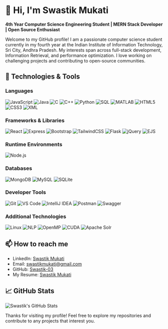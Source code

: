 # 👋 Hi, I'm Swastik Mukati

**4th Year Computer Science Engineering Student | MERN Stack Developer | Open Source Enthusiast**

Welcome to my GitHub profile! I am a passionate computer science student currently in my fourth year at the Indian Institute of Information Technology, Sri City, Andhra Pradesh. My interests span across full-stack development, Information Retrieval, and performance optimization. I love working on challenging projects and contributing to open-source communities.

## 🔧 Technologies & Tools

### Languages
![JavaScript](https://img.shields.io/badge/JavaScript-F7DF1E?style=for-the-badge&logo=javascript&logoColor=black)
![Java](https://img.shields.io/badge/Java-007396?style=for-the-badge&logo=java&logoColor=white)
![C](https://img.shields.io/badge/C-A8B9CC?style=for-the-badge&logo=c&logoColor=black)
![C++](https://img.shields.io/badge/C++-00599C?style=for-the-badge&logo=c%2B%2B&logoColor=white)
![Python](https://img.shields.io/badge/Python-3776AB?style=for-the-badge&logo=python&logoColor=white)
![SQL](https://img.shields.io/badge/SQL-4479A1?style=for-the-badge&logo=sql&logoColor=white)
![MATLAB](https://img.shields.io/badge/MATLAB-0076A8?style=for-the-badge&logo=mathworks&logoColor=white)
![HTML5](https://img.shields.io/badge/HTML5-E34F26?style=for-the-badge&logo=html5&logoColor=white)
![CSS3](https://img.shields.io/badge/CSS3-1572B6?style=for-the-badge&logo=css3&logoColor=white)
![XML](https://img.shields.io/badge/XML-ff6600?style=for-the-badge&logo=xml&logoColor=white)

### Frameworks & Libraries
![React](https://img.shields.io/badge/React-20232A?style=for-the-badge&logo=react&logoColor=61DAFB)
![Express](https://img.shields.io/badge/Express-000000?style=for-the-badge&logo=express&logoColor=white)
![Bootstrap](https://img.shields.io/badge/Bootstrap-563D7C?style=for-the-badge&logo=bootstrap&logoColor=white)
![TailwindCSS](https://img.shields.io/badge/Tailwind_CSS-38B2AC?style=for-the-badge&logo=tailwind-css&logoColor=white)
![Flask](https://img.shields.io/badge/Flask-000000?style=for-the-badge&logo=flask&logoColor=white)
![jQuery](https://img.shields.io/badge/jQuery-0769AD?style=for-the-badge&logo=jquery&logoColor=white)
![EJS](https://img.shields.io/badge/EJS-000000?style=for-the-badge&logo=javascript&logoColor=white)

### Runtime Environments
![Node.js](https://img.shields.io/badge/Node.js-339933?style=for-the-badge&logo=node-dot-js&logoColor=white)

### Databases
![MongoDB](https://img.shields.io/badge/MongoDB-4EA94B?style=for-the-badge&logo=mongodb&logoColor=white)
![MySQL](https://img.shields.io/badge/MySQL-4479A1?style=for-the-badge&logo=mysql&logoColor=white)
![SQLite](https://img.shields.io/badge/SQLite-003B57?style=for-the-badge&logo=sqlite&logoColor=white)

### Developer Tools
![Git](https://img.shields.io/badge/Git-F05032?style=for-the-badge&logo=git&logoColor=white)
![VS Code](https://img.shields.io/badge/VS%20Code-0078d7?style=for-the-badge&logo=visual%20studio%20code&logoColor=white)
![IntelliJ IDEA](https://img.shields.io/badge/IntelliJ_IDEA-000000?style=for-the-badge&logo=intellij-idea&logoColor=white)
![Postman](https://img.shields.io/badge/Postman-FF6C37?style=for-the-badge&logo=postman&logoColor=white)
![Swagger](https://img.shields.io/badge/Swagger-85EA2D?style=for-the-badge&logo=swagger&logoColor=black)

### Additional Technologies
![Linux](https://img.shields.io/badge/Linux-FCC624?style=for-the-badge&logo=linux&logoColor=black)
![NLP](https://img.shields.io/badge/NLP-3776AB?style=for-the-badge&logo=python&logoColor=white)
![OpenMP](https://img.shields.io/badge/OpenMP-00599C?style=for-the-badge&logo=openmp&logoColor=white)
![CUDA](https://img.shields.io/badge/CUDA-76B900?style=for-the-badge&logo=nvidia&logoColor=white)
![Apache Solr](https://img.shields.io/badge/Apache_Solr-D9411E?style=for-the-badge&logo=apache-solr&logoColor=white)

## 📫 How to reach me

- LinkedIn: [Swastik Mukati](https://www.linkedin.com/in/swastik-mukati-4256aa294/)
- Email: [swastikmukati@gmail.com](mailto:swastikmukati@gmail.com)
- GitHub: [Swastik-03](https://github.com/Swastik-03)
- My Resume: [Swastik Mukati](https://drive.google.com/file/d/157Fs-sWbKh3BQEqaxhAp3BZ1ZDoF6gNI/view?usp=drive_link)

## 📈 GitHub Stats

![Swastik's GitHub Stats](https://github-readme-stats.vercel.app/api?username=Swastik-03&show_icons=true&theme=radical)

<!-- Add more stats, such as top languages, if you wish -->

Thanks for visiting my profile! Feel free to explore my repositories and contribute to any projects that interest you.
